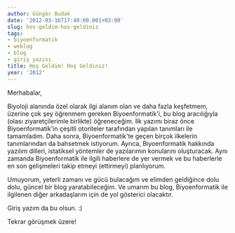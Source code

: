 ```yaml
---
author: Güngör Budak
date: '2012-03-16T17:40:00.001+03:00'
slug: hos-geldim-hos-geldiniz
tags:
- biyoenformatik
- weblog
- blog
- giriş yazısı
title: Hoş Geldim! Hoş Geldiniz!
year: '2012'
---
```


Merhabalar,

Biyoloji alanında özel olarak ilgi alanım olan ve daha fazla keşfetmem, üzerine çok şey öğrenmem gereken Biyoenformatik'i, bu blog aracılığıyla (olası ziyaretçilerimle birlikte) öğreneceğim. İlk yazımı biraz önce Biyoenformatik'in çeşitli otoriteler tarafından yapılan tanımları ile tamamladım. Daha sonra, Biyoenformatik'te geçen birçok ilkelerin tanımlarından da bahsetmek istiyorum. Ayrıca, Biyoenformatik hakkında yazılım dilleri, istatiksel yöntemler de yazılarımın konularını oluşturacak. Aynı zamanda Biyoenformatik ile ilgili haberlere de yer vermek ve bu haberlerle en son gelişmeleri takip etmeyi (ettirmeyi) planlıyorum.

Umuyorum, yeterli zamanı ve gücü bulacağım ve elimden geldiğince dolu dolu, güncel bir blog yaratabileceğim. Ve umarım bu blog, Biyoenformatik ile ilgilenen diğer arkadaşlarım için de yol gösterici olacaktır.

Giriş yazım da bu olsun. :)

Tekrar görüşmek üzere!
